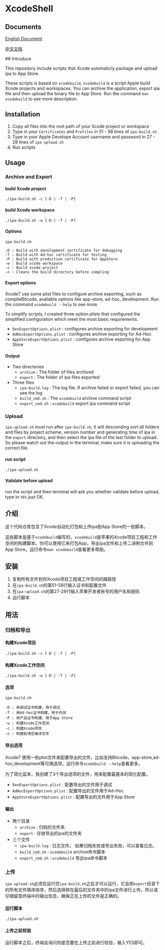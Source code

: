 # XcodeShell

## Documents

[English Document](#English)

[中文文档](#Chinese)

<a name="English"></a>
##<span id="English"> Introduc</span>e

This repository include scripts that Xcode automaticly package and upload ipa to App Store.

These scripts is based on `xcodebuild`, `xcodebuild` is a script Apple build Xcode projects and workspaces. You can archive the application, export ipa file and then upload the binary file to App Store. Run the command `man xcodebuild` to see more description.

## Installation

1. Copy all files into the root path of your Xcode project or workspace
2. Type in your `Certificates` and `Profiles` in 51 - 58 lines of `ipa-build.sh`
3. Type in your Apple Develope Account username and password in 27 - 28 lines of `ipa-upload.sh`
4. Run scripts

## Usage

### Archive and Export

#### build Xcode project

	./ipa-build.sh -c [-D | -T | -P]

#### build Xcode workspace

	./ipa-build.sh -w [-D | -T | -P]

#### Options

	ipa-build.sh
	
 	-D : Build with development certificate for debugging
 	-T : Build with Ad-hoc certificate for testing
 	-P : Build with production certificate for AppStore
 	-w : Build xcode workspace
 	-c : Build xcode project
 	-n : Cleans the build directory before compling
 	
#### Export options
 
Xcode7 use some plist files to configure archive exporting, such as complieBitcode, avaliable options like app-store, ad-hoc, development. Run the command `xcodebuild --help` to see more.

To simplify scripts, I created three option plists that configured the simplified configuration which meet the most basic requirements.

* `DevExportOptions.plist` : configures archive exporting for development
* `AdHocExportOptions.plist` : configures archive exporting for Ad-Hoc
* `AppStoreExportOptions.plist` : configures archive exporting for App Store

#### Output

* Two directories
	* `archive` : The folder of files archived
	* `export`  : The folder of ipa files exported
* Three files
	* `ipa-build.log` : The log file. If archive failed or export failed, you can see the log
	* `build_cmd.sh`  : The `xcodebuild` archive command script
	* `export_cmd.sh` : `xcodebuild` export ipa command script

### Upload

`ipa-upload.sh` must run after `ipa-build.sh`, it will descending sort all folders and files by project scheme, version number and generating time of ipa in the `export` directory, and then select the ipa file of the last folder to upload. So please watch out the output in the terminal, make sure it is uploading the correct file.

#### run script
	
	./ipa-upload.sh
	
#### Validate before upload

run the script and then terminal will ask you whether validate before upload, type in `YES` just OK.

<a name="Chinese"></a>
## <span id="Chinese">介绍</span>

这个代码仓库包含了Xcode自动化打包和上传ipa到App Store的一些脚本。
	
这些脚本是基于`xcodebuild`编写的，`xcodebuild`是苹果的Xcode项目工程和工作空间的构建脚本。你可以使用它来打包App，导出ipa文件和上传二进制文件到App Store。运行命令`man xcodebuild`查看更多帮助。

## 安装

1. 复制所有文件到你Xcode项目工程或工作空间的跟路径
2. 在`ipa-build.sh`的第51-58行输入证书和配置文件
3. 在`ipa-upload.sh`的第27-28行输入苹果开发者账号的用户名和密码
4. 运行脚本

## 用法

### 归档和导出

#### 构建Xcode项目

	./ipa-build.sh -c [-D | -T | -P]

#### 构建Xcode工作空间

	./ipa-build.sh -w [-D | -T | -P]

#### 选项

	ipa-build.sh
	
 	-D : 用调试证书构建，用于调试
 	-T : 用Ad-hoc证书构建，用于内测
 	-P : 用产品证书构建，用于App Store
 	-w : 构建Xcode工作空间
 	-c : 构建Xcode项目
 	-n : 构建前清空编译文件
 	
#### 导出选项

Xcode7 使用一些plist文件来配置导出的文件，比如支持Bitcode，app-store,ad-hoc,development等可用选项。运行命令`xcodebuild --help`查看更多。

为了简化监本，我创建了3个导出选项的文件，用来配置最基本的简化配置。

* `DevExportOptions.plist` : 配置导出的文件用于调试
* `AdHocExportOptions.plist` : 配置导出的文件用于Ad-Hoc
* `AppStoreExportOptions.plist` : 配置导出的文件用于App Store

#### 输出

* 两个目录
	* `archive` : 归档的文件夹
	* `export`  : 存放导出的ipa的文件夹
* 三个文件
	* `ipa-build.log` : 日志文件。 如果归档失败或导出失败，可以查看日志。
	* `build_cmd.sh`  : `xcodebuild` archive命令脚本
	* `export_cmd.sh` : `xcodebuild` 导出ipa命令脚本

### 上传

`ipa-upload.sh`必须在运行完`ipa-build.sh`之后才可以运行，它会把`export`目录下的所有文件降序排序，然后选择排在最后的文件夹中的ipa文件进行上传。所以请仔细留意终端中的输出信息，确保正在上传的文件是正确的。

#### 运行脚本
	
	./ipa-upload.sh
	
#### 上传之前校验

运行脚本之后，终端会询问你是否要在上传之前进行校验，输入YES即可。

